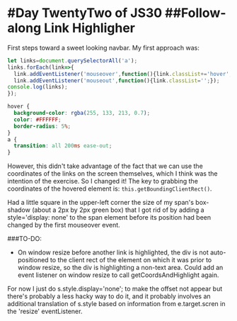 #Day TwentyTwo of JS30
##Follow-along Link Highligher
====

First steps toward a sweet looking navbar. My first approach was:

```javascript
let links=document.querySelectorAll('a');
links.forEach(link=>{
  link.addEventListener('mouseover',function(){link.classList+='hover';});
  link.addEventListener('mouseout',function(){link.classList='';});
console.log(links);
});
```

```CSS
hover {
  background-color: rgba(255, 133, 213, 0.7);
  color: #FFFFFF;
  border-radius: 5%;
}
a {
  transition: all 200ms ease-out;
}
```

However, this didn't take advantage of the fact that we can use the coordinates of the links on the screen themselves, which I think was the intention of the exercise. So I changed it! The key to grabbing the coordinates of the hovered element is: `this.getBoundingClientRect()`.

Had a little square in the upper-left corner the size of my span's box-shadow (about a 2px by 2px green box) that I got rid of by adding a style='display: none' to the span element before its position had been changed by the first mouseover event.

###TO-DO:

* On window resize before another link is highlighted, the div is not auto-positioned to the client rect of the element on which it was prior to window resize, so the div is highlighting a non-text area. Could add an event listener on window resize to call getCoordsAndHighlight again.

For now I just do s.style.display='none'; to make the offset not appear but there's probably a less hacky way to do it, and it probably involves an additional translation of s.style based on information from e.target.scren in the 'resize' eventListener.

